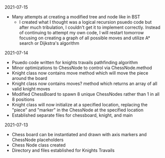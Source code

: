 2021-07-15
- Many attempts at creating a modified tree and node like in BST
  - I created what I thought was a logical recursion psuedo code but after much tribulation, I couldn't get it to implement correctly. Instead of continuing to attempt my own code, I will restart tomorrow focusing on creating a graph of all possible moves and utilize A* search or Dijkstra's algorithm

2021-07-14
- Psuedo code written for knights travails pathfinding algorithm
- Minor optimizations to ChessNode to control via ChessNode.method
- Knight class now contains move method which will move the piece around the board
- Knight class now contains moves? method which returns an array of all valid knight moves
- Modified ChessBoard to spawn 8 unique ChessNodes rather than 1 in all 8 positions
- Knight class will now initialize at a specified location, replacing the "piece" and "marker" in the ChessNode at the specified location
- Established separate files for chessboard, knight, and main

2021-07-13
- Chess board can be instantiated and drawn with axis markers and ChessNode placeholders
- Chess Node class created
- Directory and files established for Knights Travails